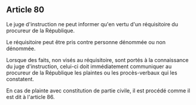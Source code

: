 Article 80
----
Le juge d'instruction ne peut informer qu'en vertu d'un réquisitoire du
procureur de la République.

Le réquisitoire peut être pris contre personne dénommée ou non dénommée.

Lorsque des faits, non visés au réquisitoire, sont portés à la connaissance du
juge d'instruction, celui-ci doit immédiatement communiquer au procureur de la
République les plaintes ou les procès-verbaux qui les constatent.

En cas de plainte avec constitution de partie civile, il est procédé comme il
est dit à l'article 86.
